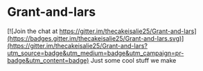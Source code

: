 # Grant-and-lars

[![Join the chat at https://gitter.im/thecakeisalie25/Grant-and-lars](https://badges.gitter.im/thecakeisalie25/Grant-and-lars.svg)](https://gitter.im/thecakeisalie25/Grant-and-lars?utm_source=badge&utm_medium=badge&utm_campaign=pr-badge&utm_content=badge)
Just some cool stuff we make

